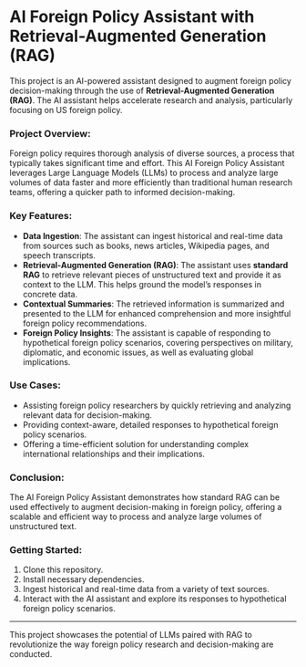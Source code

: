 # AI Foreign Policy Assistant with Retrieval-Augmented Generation (RAG)

This project is an AI-powered assistant designed to augment foreign policy decision-making through the use of **Retrieval-Augmented Generation (RAG)**. The AI assistant helps accelerate research and analysis, particularly focusing on US foreign policy. 

### Project Overview:
Foreign policy requires thorough analysis of diverse sources, a process that typically takes significant time and effort. This AI Foreign Policy Assistant leverages Large Language Models (LLMs) to process and analyze large volumes of data faster and more efficiently than traditional human research teams, offering a quicker path to informed decision-making.

### Key Features:
- **Data Ingestion**: The assistant can ingest historical and real-time data from sources such as books, news articles, Wikipedia pages, and speech transcripts.
- **Retrieval-Augmented Generation (RAG)**: The assistant uses **standard RAG** to retrieve relevant pieces of unstructured text and provide it as context to the LLM. This helps ground the model’s responses in concrete data.
- **Contextual Summaries**: The retrieved information is summarized and presented to the LLM for enhanced comprehension and more insightful foreign policy recommendations.
- **Foreign Policy Insights**: The assistant is capable of responding to hypothetical foreign policy scenarios, covering perspectives on military, diplomatic, and economic issues, as well as evaluating global implications.


### Use Cases:
- Assisting foreign policy researchers by quickly retrieving and analyzing relevant data for decision-making.
- Providing context-aware, detailed responses to hypothetical foreign policy scenarios.
- Offering a time-efficient solution for understanding complex international relationships and their implications.

### Conclusion:
The AI Foreign Policy Assistant demonstrates how standard RAG can be used effectively to augment decision-making in foreign policy, offering a scalable and efficient way to process and analyze large volumes of unstructured text.

### Getting Started:
1. Clone this repository.
2. Install necessary dependencies.
3. Ingest historical and real-time data from a variety of text sources.
4. Interact with the AI assistant and explore its responses to hypothetical foreign policy scenarios.

---

This project showcases the potential of LLMs paired with RAG to revolutionize the way foreign policy research and decision-making are conducted.

